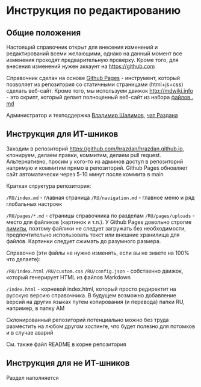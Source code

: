 # Инструкция по редактированию

## Общие положения

Настоящий справочник открыт для внесения изменений и редактирований всеми желающими, однако на данный момент все изменения проходят предварительную проверку. Кроме того, для внесения изменений нужен аккаунт на https://github.com

Справочник сделан на основе [Github Pages](https://pages.github.com/) - инструмент, который позволяет из репозитория со статичными страницами (html+js+css) сделать веб-сайт. Кроме того, мы используем движок http://mdwiki.info - это скрипт, который делает полноценный веб-сайт из набора [файлов ․md](https://en.wikipedia.org/wiki/Markdown)

Администратор и техподдержка [Владимир Шалимов](https://t.me/PVoLan), [чат Раздана](https://t.me/hrazdan_team) 

## Инструкция для ИТ-шников

Заходим в репозиторий https://github.com/hrazdan/hrazdan.github.io, клонируем, делаем правки, коммитим, делаем pull request. Альтернативно, просим у кого-то из админов доступ в репозиторий напрямую и коммитим прямо в репозиторий. Github Pages обновляет сайт автоматически через 5-10 минут после коммита в main

Краткая структура репозитория:

`/RU/index.md` - главная страница
`/RU/navigation.md` - главное меню и ряд глобальных настроек

`/RU/pages/*.md` - страницы справочника по разделам
`/RU/pages/uploads` - место для файликов (картинок и т.п.). У Github Pages довольно строгие [лимиты](https://docs.github.com/en/pages/getting-started-with-github-pages/about-github-pages#limits-on-use-of-github-pages), поэтому файлики не следует загружать без необходимости, предпочтительно использовать текст или внешние хранилища для файлов. Картинки следует сжимать до разумного размера.

Справочно (эти файлы не нужно изменять, если вы не знаете на 100% что делаете):

`/RU/index.html`
`/RU/custom.css`
`/RU/config.json` - собственно движок, который генерирует HTML из файлов Markdown

`/index.html` - корневой index.html, который просто редиректит на русскую версию справочника. В будущем возможно добавление версий на других языках путем копирования (и перевода) папки RU, например, в папку AM

Склонированный репозиторий потенциально можно без труда разместить на любом другом хостинге, что будет полезно для потомков и в случае аварий

См. также файл README в корне репозитория

## Инструкция для не ИТ-шников

Раздел наполняется
